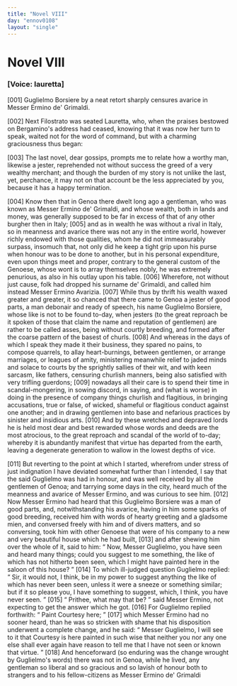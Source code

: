 ```yaml
---
title: "Novel VIII"
day: "ennov0108"
layout: "single"
---
```

<div id="nov0108" type="novella" who="lauretta">
 <h1>
  Novel VIII
 </h1>
 <argument>
  <p>
   <h3>
    [Voice: lauretta]
   </h3>
  </p>
  <p>
   <a name="p01080001">
    [001]
   </a>
   Guglielmo Borsiere by a neat retort sharply censures
 avarice in Messer Ermino de' Grimaldi.
  </p>
 </argument>
 <div3 type="commentary" who="author">
  <p>
   <a name="p01080002">
    [002]
   </a>
   Next
   Filostrato was seated Lauretta, who, when the praises
 bestowed on Bergamino's address had ceased, knowing that it was
 now her turn to speak, waited not for the word of command, but
 with a charming graciousness thus began:
  </p>
 </div3>
 <div3 type="commentary" who="lauretta">
  <p>
   <a name="p01080003">
    [003]
   </a>
   The last novel, dear gossips, prompts me to relate how a worthy
 man, likewise a jester, reprehended not without success the greed
 of a very wealthy merchant; and though the burden of my story
 is not unlike the last, yet, perchance, it may not on that account
 be the less appreciated by you, because it has a happy termination.
  </p>
 </div3>
 <p>
  <a name="p01080004">
   [004]
  </a>
  Know then that in Genoa there dwelt long ago a gentleman,
 who was known as Messer Ermino de' Grimaldi, and whose wealth,
 both in lands and money, was generally supposed to be far in excess
 of that of any other burgher then in Italy;
  <a name="p01080005">
   [005]
  </a>
  and as in wealth he was
 without a rival in Italy, so in meanness and avarice there was not
 any in the entire world, however richly endowed with those qualities,
 whom he did not immeasurably surpass, insomuch that, not only
 did he keep a tight grip upon his purse when honour was to be done
 to another, but in his personal expenditure, even upon things meet
 and proper, contrary to the general custom of the Genoese, whose
 wont is to array themselves nobly, he was extremely penurious, as
 also in his outlay upon his table.
  <a name="p01080006">
   [006]
  </a>
  Wherefore, not without just cause,
 folk had dropped his surname de' Grimaldi, and called him instead
 Messer Ermino Avarizia.
  <a name="p01080007">
   [007]
  </a>
  While thus by thrift his wealth waxed
 greater and greater, it so chanced that there came to Genoa a jester
 of good parts, a man debonair and ready of speech, his name
 Guglielmo Borsiere, whose like is not to be found to-day, when
  jesters (to the great reproach be it spoken of those that claim the
 name and reputation of gentlemen) are rather to be called asses,
 being without courtly breeding, and formed after the coarse pattern
 of the basest of churls.
  <a name="p01080008">
   [008]
  </a>
  And whereas in the days of which I speak
 they made it their business, they spared no pains, to compose quarrels,
 to allay heart-burnings, between gentlemen, or arrange marriages, or
 leagues of amity, ministering meanwhile relief to jaded minds and
 solace to courts by the sprightly sallies of their wit, and with keen
 sarcasm, like fathers, censuring churlish manners, being also satisfied
 with very trifling guerdons;
  <a name="p01080009">
   [009]
  </a>
  nowadays all their care is to spend their
 time in scandal-mongering, in sowing discord, in saying, and (what
 is worse) in doing in the presence of company things churlish and
 flagitious, in bringing accusations, true or false, of wicked, shameful
 or flagitious conduct against one another; and in drawing gentlemen
 into base and nefarious practices by sinister and insidious arts.
  <a name="p01080010">
   [010]
  </a>
  And
 by these wretched and depraved lords he is held most dear and best
 rewarded whose words and deeds are the most atrocious, to the
 great reproach and scandal of the world of to-day; whereby it is
 abundantly manifest that virtue has departed from the earth, leaving
 a degenerate generation to wallow in the lowest depths of vice.
 </p>
 <p>
  <a name="p01080011">
   [011]
  </a>
  But reverting to the point at which I started, wherefrom under
 stress of just indignation I have deviated somewhat further than I
 intended, I say that the said Guglielmo was had in honour, and was
 well received by all the gentlemen of Genoa; and tarrying some
 days in the city, heard much of the meanness and avarice of Messer
 Ermino, and was curious to see him.
  <a name="p01080012">
   [012]
  </a>
  Now Messer Ermino had
 heard that this Guglielmo Borsiere was a man of good parts, and,
 notwithstanding his avarice, having in him some sparks of good
 breeding, received him with words of hearty greeting and a gladsome
 mien, and conversed freely with him and of divers matters, and so
 conversing, took him with other Genoese that were of his company
 to a new and very beautiful house which he had built,
  <a name="p01080013">
   [013]
  </a>
  and after
 shewing him over the whole of it, said to him:
  <q direct="unspecified">
   Now, Messer
 Guglielmo, you have seen and heard many things; could you suggest
 to me something, the like of which has not hitherto been seen,
 which I might have painted here in the saloon of this house?
  </q>
  <a name="p01080014">
   [014]
  </a>
  To
 which ill-judged question Guglielmo replied:
  <q direct="unspecified">
   Sir, it would not, I
 think, be in my power to suggest anything the like of which has
   never been seen, unless it were a sneeze or something similar; but
 if it so please you, I have something to suggest, which, I think, you
 have never seen.
  </q>
  <a name="p01080015">
   [015]
  </a>
  <q direct="unspecified">
   Prithee, what may that be?
  </q>
  said Messer
 Ermino, not expecting to get the answer which he got.
  <a name="p01080016">
   [016]
  </a>
  For
 Guglielmo replied forthwith:
  <q direct="unspecified">
   Paint Courtesy here;
  </q>
  <a name="p01080017">
   [017]
  </a>
  which Messer
 Ermino had no sooner heard, than he was so stricken with shame
 that his disposition underwent a complete change, and he said:
  <q direct="unspecified">
   Messer Guglielmo, I will see to it that Courtesy is here painted
 in such wise that neither you nor any one else shall ever again have
 reason to tell me that I have not seen or known that virtue.
  </q>
  <a name="p01080018">
   [018]
  </a>
  And
 henceforward (so enduring was the change wrought by Guglielmo's
 words) there was not in Genoa, while he lived, any gentleman so
 liberal and so gracious and so lavish of honour both to strangers and
 to his fellow-citizens as Messer Ermino de' Grimaldi
 </p>
</div>